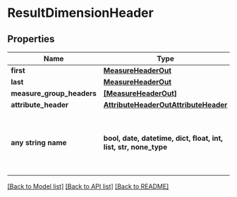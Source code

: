 # ResultDimensionHeader


## Properties
Name | Type | Description | Notes
------------ | ------------- | ------------- | -------------
**first** | [**MeasureHeaderOut**](MeasureHeaderOut.md) |  | [optional] 
**last** | [**MeasureHeaderOut**](MeasureHeaderOut.md) |  | [optional] 
**measure_group_headers** | [**[MeasureHeaderOut]**](MeasureHeaderOut.md) |  | [optional] 
**attribute_header** | [**AttributeHeaderOutAttributeHeader**](AttributeHeaderOutAttributeHeader.md) |  | [optional] 
**any string name** | **bool, date, datetime, dict, float, int, list, str, none_type** | any string name can be used but the value must be the correct type | [optional]

[[Back to Model list]](../README.md#documentation-for-models) [[Back to API list]](../README.md#documentation-for-api-endpoints) [[Back to README]](../README.md)


